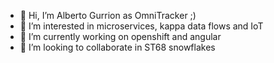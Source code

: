 - 👋 Hi, I’m Alberto Gurrion as OmniTracker ;)
- 👀 I’m interested in microservices, kappa data flows and IoT
- 🌱 I’m currently working on openshift and angular
- 💞️ I’m looking to collaborate in ST68 snowflakes

<!---
albertoomnitracker/albertoomnitracker is a ✨ special ✨ repository because its `README.md` (this file) appears on your GitHub profile.
You can click the Preview link to take a look at your changes.
--->
